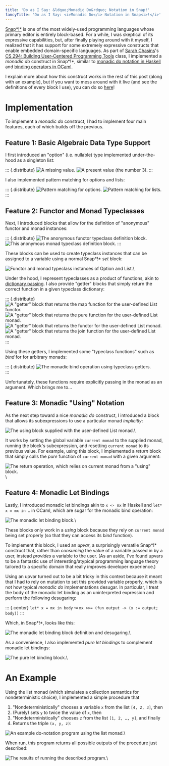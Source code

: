 ```yaml
---
title: 'Do as I Say: &ldquo;Monadic Do&rdquo; Notation in Snap!'
fancyTitle: 'Do as I Say: <i>Monadic Do</i> Notation in Snap<i>!</i>'
---
```


[Snap*!*](https://snap.berkeley.edu/) is one of the most widely-used programming
languages whose primary editor is entirely block-based.
For a while, I was skeptical of its expressive capabilities,
but, after finally playing around with it myself, I realized that it has support
for some extremely expressive constructs that enable embedded domain-specific
languages.
As part of
[Sarah Chasins](https://schasins.com/)'s
[CS 294: Building User-Centered Programming Tools](http://schasins.com/cs294-usable-programming-2020/)
class, I implemented a *monadic do* construct in Snap*!*, similar to
[monadic do notation in Haskell](https://en.wikibooks.org/wiki/Haskell/do_notation)
and
[binding operators in OCaml](https://caml.inria.fr/pub/docs/manual-ocaml/bindingops.html).

I explain more about how this construct works in the rest of this post (along
with an example), but if you want to mess around with it live (and see the
definitions of every block I use), you can do so
[here](https://snap.berkeley.edu/snap/snap.html#present:Username=justinlubin&ProjectName=monadic-do&editMode&noRun)!

# Implementation

To implement a *monadic do* construct, I had to implement four main features,
each of which builds off the previous. 

## Feature 1: Basic Algebraic Data Type Support

I first introduced an "option" (i.e. nullable) type implemented under-the-hood
as a singleton list:

::: {.distribute}
![A missing value.](none.png)
![A present value (the number 3).](some-3.png)
:::

I also implemented pattern matching for options and lists:

::: {.distribute}
![Pattern matching for options.](option-match.png)
![Pattern matching for lists.](list-match.png)
:::

## Feature 2: Functor and Monad Typeclasses

Next, I introduced blocks that allow for the definition of "anonymous"
functor and monad instances:

::: {.distribute}
![The anonymous functor typeclass definition block.](functor.png)
![This anonymous monad typeclass definition block.](monad.png)
:::

These blocks can be used to create typeclass instances that can be assigned to
a variable using a normal Snap*!* *set* block:

![Functor and monad typeclass instances of Option and List.](instances.png)\

Under the hood, I represent typeclasses as a product of functions, akin to
[dictionary passing](http://okmij.org/ftp/Computation/typeclass.html#dict).
I also provide "getter" blocks that simply return the correct function in a
given typeclass dictionary:

::: {.distribute}
![A "getter" block that returns the *map* function for the user-defined
List functor.](map.png)
![A "getter" block that returns the *pure* function for the user-defined
List monad.](pure.png)
![A "getter" block that returns the functor for the user-defined
List monad.](functor-of.png)
![A "getter" block that returns the *join* function for the user-defined
List monad.](join.png)
:::

Using these getters, I implemented some "typeclass functions" such as *bind* for
for arbitrary monads:

::: {.distribute}
![The *monadic bind* operation using typeclass getters.](bind.png)\
:::

Unfortunately, these functions require explicitly passing in the monad as an
argument. Which brings me to...

## Feature 3: Monadic "Using" Notation

As the next step toward a nice *monadic do* construct, I introduced a block that
allows its subexpressions to use a particular monad *implicitly*:

![The *using* block supplied with the user-defined List monad.](using-list.png)\

It works by setting the global variable `current monad` to the supplied monad,
running the block's subexpression, and resetting `current monad` to its previous
value.
For example, using this block, I implemented a *return* block that simply
calls the *pure* function of `current monad` with a given argument:

![The *return* operation, which relies on `current monad` from a "using"
block.](return-def.png)\

## Feature 4: Monadic Let Bindings

Lastly, I introduced monadic let bindings akin to `x <- mx` in Haskell
and `let* x = mx in …` in OCaml, which are sugar for the monadic bind operation:

![The monadic let binding block.](monadic-let.png)\

These blocks only work in a *using* block because they rely on `current monad`
being set properly (so that they can access its *bind* function).

To implement this block, I used an *upvar*, a surprisingly versatile Snap*!*
construct that, rather than *consuming* the value of a variable passed in by a
user, instead *provides* a variable to the user.
(As an aside, I've found upvars to be a fantastic use of interesting/atypical
programming language theory tailored to a specific domain that really improves
developer experience.)

Using an upvar turned out to be a bit tricky in this context because it meant
that I had to rely on mutation to set this provided variable properly, which is
not how typical *monadic do* implementations desugar.  In particular, I treat
the body of the monadic let binding as an uninterpreted expression and perform
the following desugaring:

::: {.center}
`let* x = mx in body` ↝ `mx >>= (fun output -> (x := output; body))`
:::

Which, in Snap*!*, looks like this:

![The *monadic let binding* block definition and
desugaring.](monadic-let-def.png)\

As a convenience, I also implemented *pure let bindings* to complement monadic let bindings:

![The *pure let binding* block.](pure-let.png)\

# An Example

Using the list monad (which simulates a collection semantics for
nondeterministic choice), I implemented a simple procedure that

1. "Nondeterministically" chooses a variable `x` from the list `[4, 2, 3]`, then
1. (Purely) sets `y` to twice the value of `x`, then
1. "Nondeterministically" chooses `z` from the list `[1, 2, …, y]`, and finally
1. Returns the triple `(x, y, z)`:

![An example do-notation program using the list monad.](list-monad-ex.png)\

When run, this program returns all possible outputs of the procedure just
described:

![The results of running the described program.](list-monad-ex-out.png)\

